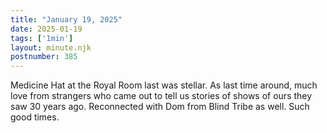```yaml
---
title: "January 19, 2025"
date: 2025-01-19
tags: ['1min']
layout: minute.njk
postnumber: 385
---
```

Medicine Hat at the Royal Room last was stellar. As last time around, much love from strangers who came out to tell us stories of shows of ours they saw 30 years ago. Reconnected with Dom from Blind Tribe as well. Such good times. 